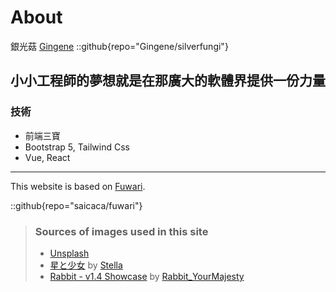 # About
銀光菇 [Gingene](https://github.com/Gingene/silverfungi)
::github{repo="Gingene/silverfungi"}

## 小小工程師的夢想就是在那廣大的軟體界提供一份力量

### 技術
- 前端三寶
- Bootstrap 5, Tailwind Css
- Vue, React

---

This website is based on [Fuwari](https://github.com/saicaca/fuwari).

::github{repo="saicaca/fuwari"}

> ### Sources of images used in this site
> - [Unsplash](https://unsplash.com/)
> - [星と少女](https://www.pixiv.net/artworks/108916539) by [Stella](https://www.pixiv.net/users/93273965)
> - [Rabbit - v1.4 Showcase](https://civitai.com/posts/586908) by [Rabbit_YourMajesty](https://civitai.com/user/Rabbit_YourMajesty)